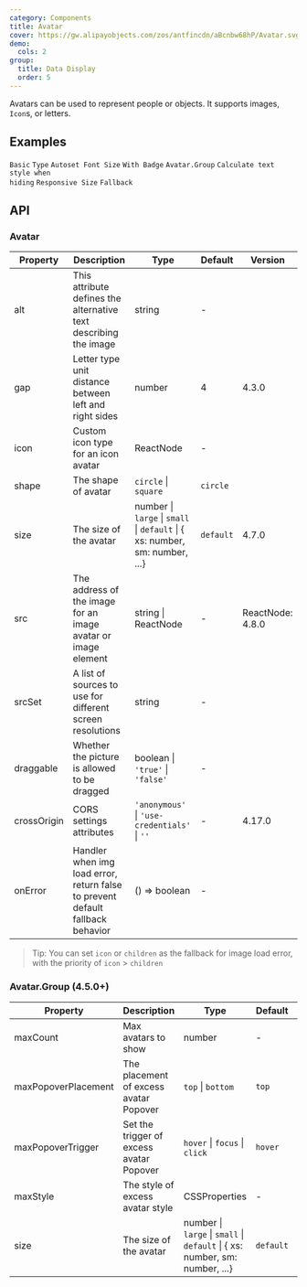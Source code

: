 ```yaml
---
category: Components
title: Avatar
cover: https://gw.alipayobjects.com/zos/antfincdn/aBcnbw68hP/Avatar.svg
demo:
  cols: 2
group:
  title: Data Display
  order: 5
---
```


Avatars can be used to represent people or objects. It supports images, `Icon`s, or letters.

## Examples

<code src="./demo/basic.tsx">Basic</code>
<code src="./demo/type.tsx">Type</code>
<code src="./demo/dynamic.tsx">Autoset Font Size</code>
<code src="./demo/badge.tsx">With Badge</code>
<code src="./demo/group.tsx">Avatar.Group</code>
<code src="./demo/toggle-debug.tsx" debug>Calculate text style when hiding</code>
<code src="./demo/responsive.tsx">Responsive Size</code>
<code src="./demo/fallback.tsx" debug>Fallback</code>

## API

### Avatar

| Property    | Description                                                                    | Type                                                                        | Default   | Version          |
| ----------- | ------------------------------------------------------------------------------ | --------------------------------------------------------------------------- | --------- | ---------------- |
| alt         | This attribute defines the alternative text describing the image               | string                                                                      | -         |                  |
| gap         | Letter type unit distance between left and right sides                         | number                                                                      | 4         | 4.3.0            |
| icon        | Custom icon type for an icon avatar                                            | ReactNode                                                                   | -         |                  |
| shape       | The shape of avatar                                                            | `circle` \| `square`                                                        | `circle`  |                  |
| size        | The size of the avatar                                                         | number \| `large` \| `small` \| `default` \| { xs: number, sm: number, ...} | `default` | 4.7.0            |
| src         | The address of the image for an image avatar or image element                  | string \| ReactNode                                                         | -         | ReactNode: 4.8.0 |
| srcSet      | A list of sources to use for different screen resolutions                      | string                                                                      | -         |                  |
| draggable   | Whether the picture is allowed to be dragged                                   | boolean \| `'true'` \| `'false'`                                            | -         |                  |
| crossOrigin | CORS settings attributes                                                       | `'anonymous'` \| `'use-credentials'` \| `''`                                | -         | 4.17.0           |
| onError     | Handler when img load error, return false to prevent default fallback behavior | () => boolean                                                               | -         |                  |

> Tip: You can set `icon` or `children` as the fallback for image load error, with the priority of `icon` > `children`

### Avatar.Group (4.5.0+)

| Property            | Description                              | Type                                                                        | Default   | Version |
| ------------------- | ---------------------------------------- | --------------------------------------------------------------------------- | --------- | ------- |
| maxCount            | Max avatars to show                      | number                                                                      | -         |         |
| maxPopoverPlacement | The placement of excess avatar Popover   | `top` \| `bottom`                                                           | `top`     |         |
| maxPopoverTrigger   | Set the trigger of excess avatar Popover | `hover` \| `focus` \| `click`                                               | `hover`   | 4.17.0  |
| maxStyle            | The style of excess avatar style         | CSSProperties                                                               | -         |         |
| size                | The size of the avatar                   | number \| `large` \| `small` \| `default` \| { xs: number, sm: number, ...} | `default` | 4.8.0   |
